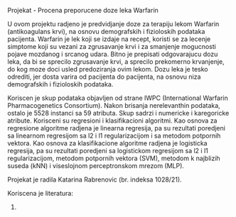 Projekat - Procena preporucene doze leka Warfarin


U ovom projektu radjeno je predvidjanje doze za terapiju lekom Warfarin (antikoagulans krvi), na osnovu demografskih i fizioloskih podataka pacijenta. Warfarin je lek koji se izdaje na recept, koristi se za lecenje simptome koji su vezani za zgrusavanje krvi i za smanjenje mogucnosti pojave mozdanog i srcanog udara. Bitno je prepisati odgovarajucu dozu leka, da bi se sprecilo zgrusavanje krvi, a sprecilo prekomerno krvanjenje, do kog moze doci usled predoziranja ovim lekom. Dozu leka je tesko odrediti, jer dosta varira od pacijenta do pacijenta, na osnovu niza demografskih i fizioloskih podataka. 

Koriscen je skup podataka objavljen od strane IWPC (International Warfarin Pharmacogenetics Consortium). Nakon brisanja nerelevanthin podataka, ostalo je 5528 instanci sa 59 atributa. Skup sadrzi i numericke i karegoricke atribute. Korisceni su regresioni i klasifikacioni algoritmi. Kao osnova za regresione algoritme radjena je linearna regresija, pa su rezultati poredjeni sa linearnom regresijom sa l2 i l1 regularizacijom i sa metodom potpornih vektora. Kao osnova za klasifikacione algoritme radjena je logisticka regresija, pa su rezultati poredjeni sa logistickom regresijom sa l2 i l1 regularizacijom, metodom potpornih vektora (SVM), metodom k najblizih suseda (kNN) i  viseslojnom perceptronskom mrezom (MLP).

Projekat je radila Katarina Rabrenovic (br. indeksa 1028/21).

Koriscena je literatura:

1)
